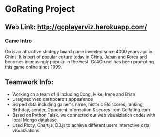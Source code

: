 # GoRating Project

## Web Link: http://goplayerviz.herokuapp.com/

### Game Intro
Go is an attractive strategy board game invented some 4000 years ago in China. It is part of popular culture today in China, Japan and Korea and becomes increasingly popular in the west. Go4Go.net has been promoting this game online since 1999.

## Teamwork Info:
* Working on a team of 4 including Cong, Mike, Irene and Brian
* Designed Web dashboard's appearence 
* Scrped data including gamer's name, historic Elo scores, ranking, Birthday, gender, Opponent information & scores from GoRating.com
* Based on Python Falsk, we connected our web visualziation codes with local Mongo database 
* Used Plotly, Chart.js, D3.js to achieve different users interactive data visualziations

